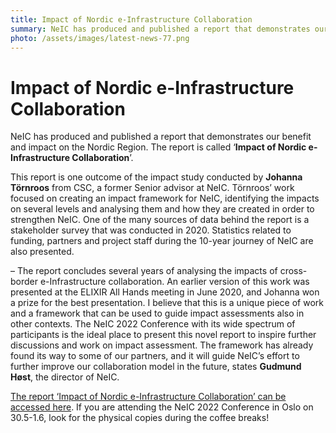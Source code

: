 ```yaml
---
title: Impact of Nordic e-Infrastructure Collaboration
summary: NeIC has produced and published a report that demonstrates our benefit and impact on the Nordic Region. The report is called ‘Impact of Nordic e-Infrastructure Collaboration’, and it can now be read online. Physical copies will be available at the NeIC 2022 Conference. 
photo: /assets/images/latest-news-77.png
---
```


Impact of Nordic e-Infrastructure Collaboration
===========================

NeIC has produced and published a report that demonstrates our benefit and impact on the Nordic Region. The report is called ‘**Impact of Nordic e-Infrastructure Collaboration**’.

This report is one outcome of the impact study conducted by **Johanna Törnroos** from CSC, a former Senior advisor at NeIC. Törnroos’ work focused on creating an impact framework for NeIC, identifying the impacts on several levels and analysing them and how they are created in order to strengthen NeIC. One of the many sources of data behind the report is a stakeholder survey that was conducted in 2020. Statistics related to funding, partners and project staff during the 10-year journey of NeIC are also presented.

– The report concludes several years of analysing the impacts of cross-border e-Infrastructure collaboration. An earlier version of this work was presented at the ELIXIR All Hands meeting in June 2020, and Johanna won a prize for the best presentation. I believe that this is a unique piece of work and a framework that can be used to guide impact assessments also in other contexts. The NeIC 2022 Conference with its wide spectrum of participants is the ideal place to present this novel report to inspire further discussions and work on impact assessment. The framework has already found its way to some of our partners, and it will guide NeIC’s effort to further improve our collaboration model in the future, states **Gudmund Høst**, the director of NeIC. 

[The report ‘Impact of Nordic e-Infrastructure Collaboration’ can be accessed here](https://wiki.neic.no/w/ext/img_auth.php/5/52/NeIC_Impact_Report_spreads.pdf). If you are attending the NeIC 2022 Conference in Oslo on 30.5-1.6, look for the physical copies during the coffee breaks! 
